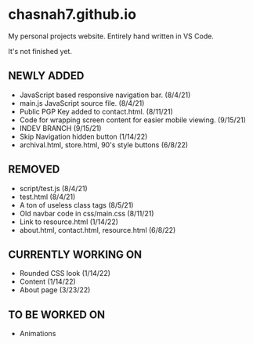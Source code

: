 # chasnah7.github.io

My personal projects website.
Entirely hand written in VS Code.

It's not finished yet.

## NEWLY ADDED

- JavaScript based responsive navigation bar. (8/4/21)
- main.js JavaScript source file. (8/4/21)
- Public PGP Key added to contact.html. (8/11/21)
- Code for wrapping screen content for easier mobile viewing. (9/15/21)
- INDEV BRANCH (9/15/21)
- Skip Navigation hidden button (1/14/22)
- archival.html, store.html, 90's style buttons (6/8/22)

## REMOVED

- script/test.js (8/4/21)
- test.html (8/4/21)
- A ton of useless class tags (8/5/21)
- Old navbar code in css/main.css (8/11/21)
- Link to resource.html (1/14/22)
- about.html, contact.html, resource.html (6/8/22)

## CURRENTLY WORKING ON

- Rounded CSS look (1/14/22)
- Content (1/14/22)
- About page (3/23/22)

## TO BE WORKED ON

- Animations
